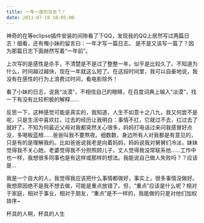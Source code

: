 ```yaml
---
title: 一年一度的日志？！
date: 2011-07-18 18:05:00
---
```

神奇的在等eclipse插件安装的间隙看了下QQ，发现我的QQ上居然写过两篇日志！细看，还有俺小妹的留言曰：一年才写一篇日志。
是不是又该写一篇了？因为那篇日志下面赫然写着“一年前”。

上次写的是感性是杀手，不清楚是不是过了整整一年，似乎是比较久了。不知道为什么，时间越过越快，现在一年就这么短了。在这段时间里，我可以自豪地说，我没有在感性的行为上浪费过时间，看电影除外！

看了小妹的日志，说我“淡漠”，不相信自己的眼睛，在百度词典上输入“淡漠”，找一下有没有比较积极的解释……

反思一下，这种感觉可能是真实的，我知道，人生不如意十之八九，我又何尝不是呢，只是生活中喜欢扛，过去的经历让我明白：事情不扛，它就过不去，扛过去了就好了。不知为何最近父母对我都突然关心很多，妈妈打电话过来问我感冒好点没，多喝板蓝根……爸爸叫我不要熬夜。细数数，身边所有人对我都是有意见的，只是有的是理解我的。比如爸爸说我老是向着妈妈，妈妈说我对舅舅们冷淡，妹妹觉得我不关心她，老婆觉得我不分担照顾儿子，丈人觉得我没常联系他……工作中也一样，我想很多同事也是有这样或那样的想法。我能说自己做人失败吗？？应该是…

我是一个自大的人，我觉得我应该把什么事情都做好，事实上，很多事情没做好。我想原因绝不是我不想去做，可能是重点放错了。但，“重点”应该是什么呢？相对于家庭，相对于事业，相对于朋友，“重点”是不一样的，我能做的只是对他们加权排序~

杯具的人啊，杯具的人生
